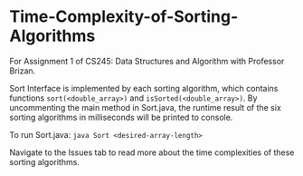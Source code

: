 # Time-Complexity-of-Sorting-Algorithms
For Assignment 1 of CS245: Data Structures and Algorithm with Professor Brizan.

Sort Interface is implemented by each sorting algorithm, which contains functions ```sort(<double_array>)``` and ```isSorted(<double_array>)```. 
By uncommenting the main method in Sort.java, the runtime result of the six sorting algorithms in milliseconds will be printed to console.

To run Sort.java:
  ```java Sort <desired-array-length>```

Navigate to the Issues tab to read more about the time complexities of these sorting algorithms.
